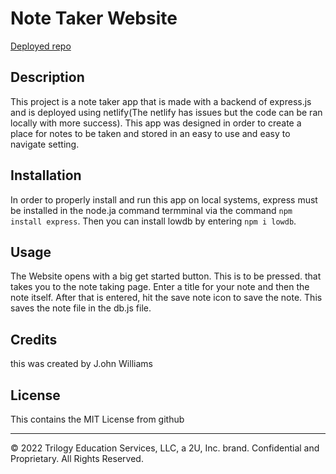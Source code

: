# Note Taker Website

[Deployed repo](https://monumental-elf-289a8e.netlify.app/)

## Description

This project is a note taker app that is made with a backend of express.js and is deployed using netlify(The netlify has issues but the code can be ran locally with more success). This app was designed in order to create a place for notes to be taken and stored in an easy to use and easy to navigate setting.

## Installation

In order to properly install and run this app on local systems, express must be installed in the node.ja command termminal via the command `npm install express`. Then you can install lowdb by entering `npm i lowdb`.

## Usage

The Website opens with a big get started button. This is to be pressed. that takes you to the note taking page. Enter a title for your note and then the note itself. After that is entered, hit the save note icon to save the note. This saves the note file in the db.js file.

## Credits

this was created by J.ohn Williams

## License

This contains the MIT License from github


- - -
© 2022 Trilogy Education Services, LLC, a 2U, Inc. brand. Confidential and Proprietary. All Rights Reserved.
